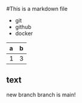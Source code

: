 #This is a markdown file

- git
- github
- docker

|a|b|
|:-|:-|
|1|3|


## text

new branch
branch is main!

